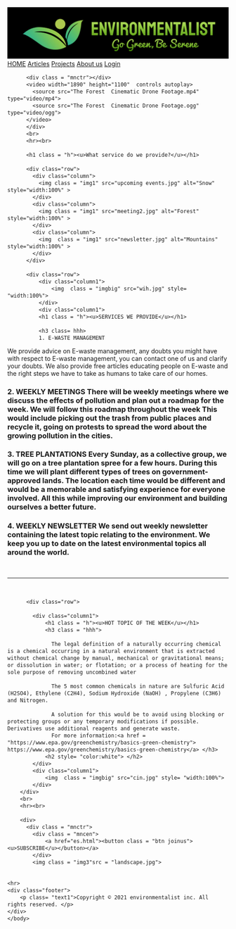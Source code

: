 <!DOCTYPE HTML>
<html>
    <head>
        <title> ENVIRONMENTALIST</title>
        <link type ="text/css" rel="stylesheet" href="css.css">
    </head>
    <body>
          <div class="header">
            <div class = "menubar">
                <img class = "img" src="logo2.jpg">
                <a class="active" href="#home">HOME</a>
                <a href="articlemain.html">Articles</a>
                <a href="events.html">Projects</a>
                <a href="aboutus.html">About us</a>
                <a href="#about">Login</a>
            </div>
          </div>

          

          <div class = "mnctr"></div>
          <video width="1890" height="1100"  controls autoplay>
            <source src="The Forest  Cinematic Drone Footage.mp4" type="video/mp4">
            <source src="The Forest  Cinematic Drone Footage.ogg" type="video/ogg">
          </video>
          </div>
          <br>
          <hr><br>

          <h1 class = "h"><u>What service do we provide?</u></h1>

          <div class="row">
            <div class="column">
              <img class = "img1" src="upcoming events.jpg" alt="Snow" style="width:100%" >
            </div>
            <div class="column">
              <img class = "img1" src="meeting2.jpg" alt="Forest" style="width:100%" >
            </div>
            <div class="column">
              <img  class = "img1" src="newsletter.jpg" alt="Mountains" style="width:100%" >
            </div>
          </div>

          <div class="row">
              <div class="column1">
                  <img  class = "imgbig" src="wih.jpg" style= "width:100%">
              </div>
              <div class="column1">
              <h1 class = "h"><u>SERVICES WE PROVIDE</u></h1>
                
              <h3 class= hhh>
              1. E-WASTE MANAGEMENT
We provide advice on E-waste management, any doubts you might have with respect to E-waste management, you can contact one of us and clarify your doubts. We also provide free articles educating people on E-waste and the right steps we have to take as humans to take care of our homes.</h3>
<h3 class= hhh>
2. WEEKLY MEETINGS
There will be weekly meetings where we discuss the effects of pollution and plan out a roadmap for the week. We will follow this roadmap throughout the week This would include picking out the trash from public places and recycle it, going on protests to spread the word about the growing pollution in the cities.</h3>
<h3 class= hhh>
3. TREE PLANTATIONS
Every Sunday, as a collective group, we will go on a tree plantation spree for a few hours. During this time we will plant different types of trees on government-approved lands. The location each time would be different and would be a memorable and satisfying experience for everyone involved. All this while improving our environment and building ourselves a better future.</h3>
<h3 class= hhh>
4. WEEKLY NEWSLETTER 
We send out weekly newsletter containing the latest topic relating to the environment. We keep you up to date on the latest environmental topics all around the world.</h3>
            </div>
          </div>
          <br>
          <hr><br>

          <div class="row">

            <div class="column1">
                <h1 class = "h"><u>HOT TOPIC OF THE WEEK</u></h1>
                <h3 class = "hhh">
                  
                  The legal definition of a naturally occurring chemical is a chemical occurring in a natural environment that is extracted without chemical change by manual, mechanical or gravitational means; or dissolution in water; or flotation; or a process of heating for the sole purpose of removing uncombined water
                  
                  The 5 most common chemicals in nature are Sulfuric Acid (H2SO4), Ethylene (C2H4), Sodium Hydroxide (NaOH) , Propylene (C3H6) and Nitrogen.
                  
                  A solution for this would be to avoid using blocking or protecting groups or any temporary modifications if possible. Derivatives use additional reagents and generate waste.
                  For more information:<a href = "https://www.epa.gov/greenchemistry/basics-green-chemistry"> https://www.epa.gov/greenchemistry/basics-green-chemistry</a> </h3>
                <h2 style= "color:white"> </h2>
            </div>
            <div class="column1">
                <img  class = "imgbig" src="cin.jpg" style= "width:100%">
            </div>
        </div>
        <br>
        <hr><br>

        <div>
          <div class = "mnctr">
            <div class = "mncen">
                <a href="es.html"><button class = "btn joinus"><u>SUBSCRIBE</u></button></a>
            </div>
            <img class = "img3"src = "landscape.jpg">  
   
    
    <hr>
    <div class="footer">
        <p class= "text1">Copyright © 2021 environmentalist inc. All rights reserved. </p>
    </div>
    </body>


</html>
